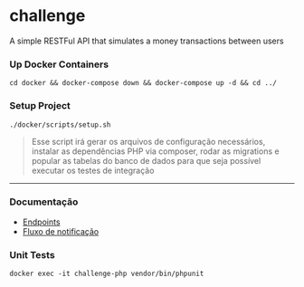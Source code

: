# challenge
A simple RESTFul API that simulates a money transactions between users

### Up Docker Containers
`cd docker && docker-compose down && docker-compose up -d && cd ../`

### Setup Project
`./docker/scripts/setup.sh`

>Esse script irá gerar os arquivos de configuração necessários, instalar as dependências PHP via composer, rodar as migrations e popular as tabelas do banco de dados para que seja possível executar os testes de integração

---

### Documentação
* [Endpoints]()
* [Fluxo de notificação]()

### Unit Tests
`docker exec -it challenge-php vendor/bin/phpunit`

